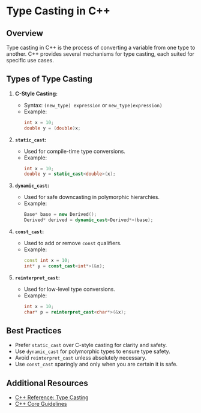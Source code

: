 # Type Casting in C++

## Overview

Type casting in C++ is the process of converting a variable from one type to another. C++ provides several mechanisms for type casting, each suited for specific use cases.

## Types of Type Casting

1. **C-Style Casting:**
   - Syntax: `(new_type) expression` or `new_type(expression)`
   - Example:
     ```cpp
     int x = 10;
     double y = (double)x;
     ```

2. **`static_cast`:**
   - Used for compile-time type conversions.
   - Example:
     ```cpp
     int x = 10;
     double y = static_cast<double>(x);
     ```

3. **`dynamic_cast`:**
   - Used for safe downcasting in polymorphic hierarchies.
   - Example:
     ```cpp
     Base* base = new Derived();
     Derived* derived = dynamic_cast<Derived*>(base);
     ```

4. **`const_cast`:**
   - Used to add or remove `const` qualifiers.
   - Example:
     ```cpp
     const int x = 10;
     int* y = const_cast<int*>(&x);
     ```

5. **`reinterpret_cast`:**
   - Used for low-level type conversions.
   - Example:
     ```cpp
     int x = 10;
     char* p = reinterpret_cast<char*>(&x);
     ```

## Best Practices

- Prefer `static_cast` over C-style casting for clarity and safety.
- Use `dynamic_cast` for polymorphic types to ensure type safety.
- Avoid `reinterpret_cast` unless absolutely necessary.
- Use `const_cast` sparingly and only when you are certain it is safe.

## Additional Resources

- [C++ Reference: Type Casting](https://en.cppreference.com/w/cpp/language/cast)
- [C++ Core Guidelines](https://isocpp.github.io/CppCoreGuidelines/CppCoreGuidelines)